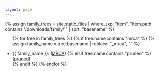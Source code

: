 ```yaml
---
layout: page
---
```


{% assign family_trees = site.static_files | where_exp: "item", "item.path contains '/downloads/family/'" | sort: "basename"  %}

<ul>

{% for tree in family_trees %}
{% if tree.name contains "mrca" %}
{% assign family_name = tree.basename | replace: "_mrca", "" %}
<li>{{ family_name }}: (<a href="{{ tree.path | relative_url }}">MRCA</a>)
{% elsif tree.name contains "pruned" %}
(<a href="{{ tree.path | relative_url}}">pruned</a>)</li>
{% endif %}
{% endfor %}

</ul>
